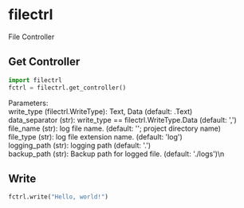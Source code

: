 # filectrl
File Controller

## Get Controller
```python
import filectrl
fctrl = filectrl.get_controller()
```
Parameters:  
write_type (filectrl.WriteType): Text, Data (default: .Text)  
data_separator (str): write_type == filectrl.WriteType.Data (default: ',')  
file_name (str): log file name. (default: ''; project directory name)  
file_type (str): log file extension name. (default: 'log')  
logging_path (str): logging path (default: '.')  
backup_path (str): Backup path for logged file. (default: './logs')\n

## Write
```python
fctrl.write("Hello, world!")
```